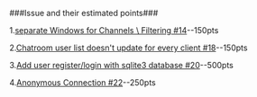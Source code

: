 ###Issue and their estimated points###

1.[separate Windows for Channels \ Filtering #14](https://github.com/UCSB-CS56-Projects/cs56-networking-chat/issues/14)--150pts

2.[Chatroom user list doesn't update for every client #18](https://github.com/UCSB-CS56-Projects/cs56-networking-chat/issues/18)--150pts

3.[Add user register/login with sqlite3 database #20](https://github.com/UCSB-CS56-Projects/cs56-networking-chat/issues/20)--500pts

4.[Anonymous Connection #22](https://github.com/UCSB-CS56-Projects/cs56-networking-chat/issues/22)--250pts
